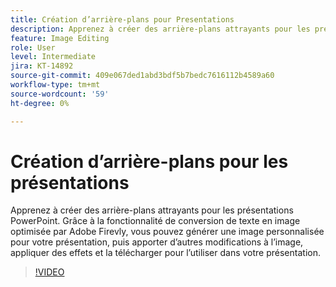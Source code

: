 ```yaml
---
title: Création d’arrière-plans pour Presentations
description: Apprenez à créer des arrière-plans attrayants pour les présentations PowerPoint
feature: Image Editing
role: User
level: Intermediate
jira: KT-14892
source-git-commit: 409e067ded1abd3bdf5b7bedc7616112b4589a60
workflow-type: tm+mt
source-wordcount: '59'
ht-degree: 0%

---
```


# Création d’arrière-plans pour les présentations

Apprenez à créer des arrière-plans attrayants pour les présentations PowerPoint. Grâce à la fonctionnalité de conversion de texte en image optimisée par Adobe Firevly, vous pouvez générer une image personnalisée pour votre présentation, puis apporter d’autres modifications à l’image, appliquer des effets et la télécharger pour l’utiliser dans votre présentation.

>[!VIDEO](https://video.tv.adobe.com/v/3427117?quality=12&learn=on&hidetitle=true)
